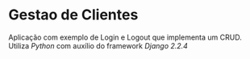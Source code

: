 # Gestao de Clientes

Aplicação com exemplo de Login e Logout que implementa um CRUD. Utiliza _Python_ com auxílio do framework _Django 2.2.4_
